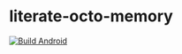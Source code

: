 # literate-octo-memory
[![Build Android](https://github.com/FlaxEngine/FlaxEngine/actions/workflows/build_android.yml/badge.svg)](https://github.com/FlaxEngine/FlaxEngine/actions/workflows/build_android.yml)
